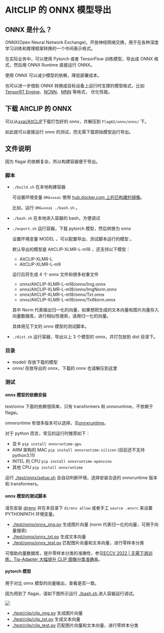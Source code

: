 # AltCLIP 的 ONNX 模型导出

## ONNX 是什么？

ONNX(Open Neural Network Exchange)，开放神经网络交换，用于在各种深度学习训练和推理框架转换的一个中间表示格式。

在实际业务中，可以使用 Pytorch 或者 TensorFlow 训练模型，导出成 ONNX 格式，然后用 ONNX Runtime 直接运行 ONNX。

使用 ONNX 可以减少模型的依赖，降低部署成本。

也可以进一步借助 ONNX 转换成目标设备上运行时支撑的模型格式，比如 [TensorRT Engine](https://developer.nvidia.com/tensorrt)、[NCNN](https://github.com/Tencent/ncnn)、[MNN](https://github.com/alibaba/MNN) 等格式， 优化性能。

## 下载 AltCLIP 的 ONNX

可以从[xxai/AltCLIP](https://huggingface.co/xxai/AltCLIP/tree/main)下载打包好的 onnx，并解压到 `FlagAI/onnx/onnx/` 下。

如此就可以直接运行 onnx 的测试，而无需下载原始模型运行导出。

## 文件说明

因为 flagai 的依赖复杂，所以构建容器便于导出。

### 脚本

* `./build.sh` 在本地构建容器

    可设置环境变量 `ORG=xxai` 使用 [hub.docker.com 上的已构建的镜像](https://hub.docker.com/repository/docker/xxai/altclip-onnx)。

    比如，运行 `ORG=xxai ./bash.sh` 。

* `./bash.sh` 在本地进入容器的 bash，方便调试

* `./export.sh` 运行容器，下载 pytorch 模型，然后转换为 onnx

    设置环境变量 MODEL ，可以配置导出、测试脚本运行的模型 。

    默认导出的模型是 AltCLIP-XLMR-L-m18 ，还支持以下模型：

    * AltCLIP-XLMR-L
    * AltCLIP-XLMR-L-m9

    运行后将生成 4 个 onnx 文件和很多权重文件

    * onnx/AltCLIP-XLMR-L-m18/onnx/Img.onnx
    * onnx/AltCLIP-XLMR-L-m18/onnx/ImgNorm.onnx
    * onnx/AltCLIP-XLMR-L-m18/onnx/Txt.onnx
    * onnx/AltCLIP-XLMR-L-m18/onnx/TxtNorm.onnx

    其中 Norm 代表输出归一化的向量，如果想把生成的文本向量和图片向量存入向量数据库，进行相似性搜索，请用归一化的向量。

    具体用见下文的 onnx 模型的测试脚本。

* `./dist.sh` 运行容器，导出以上 3 个模型的 onnx，并打包放到 dist 目录下。

### 目录

* model/ 存放下载的模型
* onnx/ 存放导出的 onnx，下载的 onnx 也请解压到这里

### 测试

#### onnx 模型的依赖安装

test/onnx 下面的依赖很简单，只有 transformers 和 onnxruntime，不依赖于 flagai。

onnxruntime 有很多版本可以选择，见[onnxruntime](https://onnxruntime.ai/)。

对于 python 而言，常见的运行时推荐如下：

* 显卡 `pip install onnxruntime-gpu`
* ARM 架构的 MAC `pip install onnxruntime-silicon` (目前还不支持 python3.11)
* INTEL 的 CPU `pip install onnxruntime-openvino`
* 其他 CPU `pip install onnxruntime`

运行 [./test/onnx/setup.sh](./test/onnx/setup.sh) 会自动判断环境，选择安装合适的 onnxruntime 版本和 transformers。

#### onnx 模型的测试脚本

请先安装 [direnv](https://github.com/direnv/direnv/blob/master/README.md) 并在本目录下 `direnv allow` 或者手工 `source .envrc` 来设置 PYTHONPATH 环境变量。

* [./test/onnx/onnx_img.py](./test/onnx/onnx_img.py)  生成图片向量 (norm 代表归一化的向量，可用于向量搜索)
* [./test/onnx/onnx_txt.py](./test/onnx/onnx_txt.py)  生成文本向量
* [./test/onnx/onnx_test.py](./test/onnx/onnx_test.py) 匹配图片向量和文本向量，进行零样本分类

可借助向量数据库，提升零样本分类的准确性，参见[ECCV 2022 | 无需下游训练，Tip-Adapter 大幅提升 CLIP 图像分类准确率](https://cloud.tencent.com/developer/article/2126102)。

#### pytorch 模型

用于对比 onnx 模型的向量输出，查看是否一致。

因为用到了 flagai，请如下图所示运行 [./bash.sh ](./bash.sh) 进入容器运行调试。

![](https://pub-b8db533c86124200a9d799bf3ba88099.r2.dev/2023/06/ei64CNo.webp)

* [./test/clip/clip_img.py](./test/clip/clip_img.py)  生成图片向量
* [./test/clip/clip_txt.py](./test/clip/clip_txt.py)  生成文本向量
* [./test/clip/clip_test.py](./test/clip/clip_test.py) 匹配图片向量和文本向量，进行零样本分类
